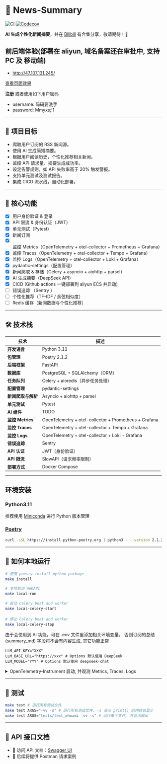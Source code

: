 # 📰 News-Summary

![CI](https://github.com/wsgggws/news-summary/actions/workflows/ci.yml/badge.svg)
[![Codecov](https://codecov.io/gh/wsgggws/news-summary/branch/main/graph/badge.svg)](https://codecov.io/gh/wsgggws/news-summary)

**AI 生成个性化新闻摘要**，并在 [Bilibili](https://space.bilibili.com/472722204?spm_id_from=333.1007.0.0) 有合集分享，敬请期待！🚀

## 前后端体验(部署在 aliyun, 域名备案还在审批中, 支持 PC 及 移动端)

- <http://47.107.131.245/>

[查看页面效果](https://github.com/wsgggws/news-summary-front)

**注册** 或者使用如下用户密码

- username: 码码要洗手
- password: Mmyxs;!1

---

## 🎯 **项目目标**

- 爬取用户订阅的 RSS 新闻源。
- 使用 AI 生成简短摘要。
- 根据用户阅读历史，个性化推荐相关新闻。
- 监控 API 请求量、摘要生成成功率。
- 设定告警规则，如 API 失败率高于 20% 触发警报。
- 支持单元测试及测试报告。
- 集成 CICD 流水线，自动化部署。

---

## 🚀 **核心功能**

- [x] 用户身份验证 & 登录
- [x] API 限流 & 身份认证（JWT）
- [x] 单元测试（Pytest）
- [x] 新闻订阅
- [x] 监控 Metrics（OpenTelemetry + otel-collector + Prometheus + Grafana）
- [x] 监控 Traces（OpenTelemetry + otel-collector + Tempo + Grafana）
- [x] 监控 Logs（OpenTelemetry + otel-collector + Loki + Grafana）
- [x] pydantic-settings（配置管理）
- [x] 新闻爬取 & 存储（Celery + asyncio + aiohttp + parsel）
- [x] AI 生成摘要（DeepSeek API）
- [x] CICD (Github actions 一键部署到 aliyun ECS 并启动)
- [ ] 错误追踪 （Sentry ）
- [ ] 个性化推荐（TF-IDF / 余弦相似度）
- [ ] Redis 缓存（新闻数据与个性化推荐）

---

## 🛠 **技术栈**

| **技术**           | **描述**                                              |
| ------------------ | ----------------------------------------------------- |
| **开发语言**       | Python 3.11                                           |
| **包管理**         | Poetry 2.1.2                                          |
| **后端框架**       | FastAPI                                               |
| **数据库**         | PostgreSQL + SQLAlchemy（ORM）                        |
| **任务队列**       | Celery + aioredis（异步任务处理）                     |
| **配置管理**       | pydantic-settings                                     |
| **新闻爬取与解析** | Asyncio + aiohttp + parsel                            |
| **单元测试**       | Pytest                                                |
| **AI 组件**        | TODO                                                  |
| **监控 Metrics**   | OpenTelemetry + otel-collector + Prometheus + Grafana |
| **监控 Traces**    | OpenTelemetry + otel-collector + Tempo + Grafana      |
| **监控 Logs**      | OpenTelemetry + otel-collector + Loki + Grafana       |
| **错误追踪**       | Sentry                                                |
| **API 认证**       | JWT（身份验证）                                       |
| **API 限流**       | SlowAPI（请求频率限制）                               |
| **部署方式**       | Docker Compose                                        |

---

## 环境安装

### Python3.11

推荐使用 [Miniconda](https://www.anaconda.com/docs/getting-started/miniconda/main) 进行 Python 版本管理

### [Poetry](https://python-poetry.org/docs/)

```sh
curl -sSL https://install.python-poetry.org | python3 - --version 2.1.2
```

---

## 🚀 **如何本地运行**

```sh
# 使用 poetry install python package
make install
```

```sh
# 本地启动 WebAPI
make local-run
```

```sh
# 启动 Celery beat and worker
make local-celery-start

# 停止 Celery beat and worker
make local-celery-stop
```

由于会使用到 AI 功能，可在 .env 文件里添加相关环境变量，
否则订阅的总结(summary_md) 字段将不会有内容生成, 其它功能正常

```.env
LLM_API_KEY="XXX"
LLM_BASE_URL="https://xxx" # Options 默认使用 DeepSeek
LLM_MODEL="YYY" # Options 默认使用 deepseek-chat
```

<details>
<summary>
OpenTelemetry-Instrument 启动, 并观测 Metrics, Traces, Logs
</summary>

```sh
# 注意不能添加 --reload 启动
make local-otel-run
```

![metrics](./png/prometheus-metrics.png)
![traces](./png/tempo-traces.png)
![logs](./png/loki-logs.png)

</details>

---

## 🧪 **测试**

```sh
make test # 运行所有测试文件
make test ARGS="-vv -s" # 运行所有测试文件, -s 表示 print() 的内容也显示
make test ARGS="tests/test_whoami -vv -s" # 运行单个文件, 并显示输出
```

---

## 📡 **API 接口文档**

- 📌 访问 API 文档：[Swagger UI](http://127.0.0.1:8000/docs)
- 📌 后续将提供 Postman 请求案例
